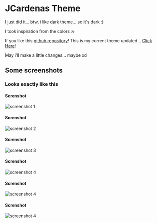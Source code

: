 
# JCardenas Theme

I just did it... btw, i like dark theme... so it's dark :)

I took inspiration from the colors :v

If you like this [github repository](https://github.com/Car-png/jcardenas-theme)!
This is my current theme updated... [Click Here](https://marketplace.visualstudio.com/items?itemName=JCEla.JCEla-T)!

May i'll make a little changes... maybe xd
## Some screenshots

### Looks exactly like this

#### Screnshot
![screenshot 1](https://i.ibb.co/PmxpNHz/screenshot-36.png)
#### Screnshot
![screenshot 2](https://i.ibb.co/XJ7xFqh/screenshot-37.png)
#### Screnshot
![screenshot 3](https://i.ibb.co/yN6YL6H/screenshot-38.png)
#### Screnshot
![screenshot 4](https://i.ibb.co/nbLB9tQ/screenshot-39.png)
#### Screnshot
![screenshot 4](https://i.ibb.co/FzKry4y/screenshot-40.png)
#### Screnshot
![screenshot 4](https://i.ibb.co/C5jLn3t/screenshot-45.png)